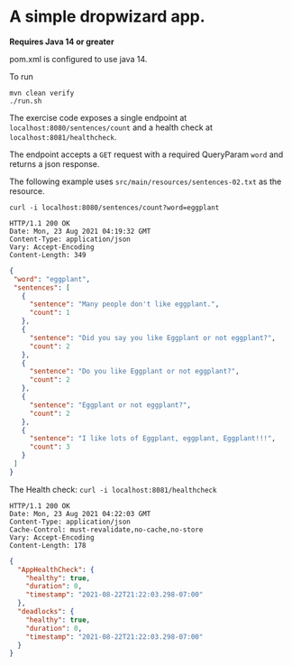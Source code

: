 # A simple dropwizard app.

**Requires Java 14 or greater**

pom.xml is configured to use java 14.

To run

```
mvn clean verify
./run.sh
```

The exercise code exposes a single endpoint at `localhost:8080/sentences/count` and a health check
at `localhost:8081/healthcheck`.

The endpoint accepts a `GET` request with a required QueryParam `word` and returns a json response.

The following example uses `src/main/resources/sentences-02.txt` as the resource.

`curl -i localhost:8080/sentences/count?word=eggplant`

    HTTP/1.1 200 OK
    Date: Mon, 23 Aug 2021 04:19:32 GMT
    Content-Type: application/json
    Vary: Accept-Encoding
    Content-Length: 349

 ```json
{
  "word": "eggplant",
  "sentences": [
    {
      "sentence": "Many people don't like eggplant.",
      "count": 1
    },
    {
      "sentence": "Did you say you like Eggplant or not eggplant?",
      "count": 2
    },
    {
      "sentence": "Do you like Eggplant or not eggplant?",
      "count": 2
    },
    {
      "sentence": "Eggplant or not eggplant?",
      "count": 2
    },
    {
      "sentence": "I like lots of Eggplant, eggplant, Eggplant!!!",
      "count": 3
    }
  ]
}
```

The Health check: `curl -i localhost:8081/healthcheck`

    HTTP/1.1 200 OK
    Date: Mon, 23 Aug 2021 04:22:03 GMT
    Content-Type: application/json
    Cache-Control: must-revalidate,no-cache,no-store
    Vary: Accept-Encoding
    Content-Length: 178

```json
{
  "AppHealthCheck": {
    "healthy": true,
    "duration": 0,
    "timestamp": "2021-08-22T21:22:03.298-07:00"
  },
  "deadlocks": {
    "healthy": true,
    "duration": 0,
    "timestamp": "2021-08-22T21:22:03.298-07:00"
  }
}
```
